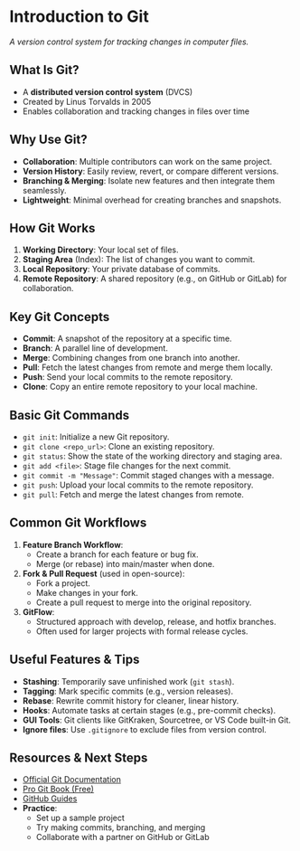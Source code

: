 # Introduction to Git
_A version control system for tracking changes in computer files._

## What Is Git?
- A **distributed version control system** (DVCS)
- Created by Linus Torvalds in 2005
- Enables collaboration and tracking changes in files over time

## Why Use Git?
- **Collaboration**: Multiple contributors can work on the same project.
- **Version History**: Easily review, revert, or compare different versions.
- **Branching & Merging**: Isolate new features and then integrate them seamlessly.
- **Lightweight**: Minimal overhead for creating branches and snapshots.

## How Git Works
1. **Working Directory**: Your local set of files.
2. **Staging Area** (Index): The list of changes you want to commit.
3. **Local Repository**: Your private database of commits.
4. **Remote Repository**: A shared repository (e.g., on GitHub or GitLab) for collaboration.

## Key Git Concepts
- **Commit**: A snapshot of the repository at a specific time.
- **Branch**: A parallel line of development. 
- **Merge**: Combining changes from one branch into another.
- **Pull**: Fetch the latest changes from remote and merge them locally.
- **Push**: Send your local commits to the remote repository.
- **Clone**: Copy an entire remote repository to your local machine.


## Basic Git Commands
- `git init`: Initialize a new Git repository.
- `git clone <repo_url>`: Clone an existing repository.
- `git status`: Show the state of the working directory and staging area.
- `git add <file>`: Stage file changes for the next commit.
- `git commit -m "Message"`: Commit staged changes with a message.
- `git push`: Upload your local commits to the remote repository.
- `git pull`: Fetch and merge the latest changes from remote.

## Common Git Workflows
1. **Feature Branch Workflow**:
   - Create a branch for each feature or bug fix.
   - Merge (or rebase) into main/master when done.
2. **Fork & Pull Request** (used in open-source):
   - Fork a project.
   - Make changes in your fork.
   - Create a pull request to merge into the original repository.
3. **GitFlow**:
   - Structured approach with develop, release, and hotfix branches.
   - Often used for larger projects with formal release cycles.


## Useful Features & Tips
- **Stashing**: Temporarily save unfinished work (`git stash`).
- **Tagging**: Mark specific commits (e.g., version releases).
- **Rebase**: Rewrite commit history for cleaner, linear history.
- **Hooks**: Automate tasks at certain stages (e.g., pre-commit checks).
- **GUI Tools**: Git clients like GitKraken, Sourcetree, or VS Code built-in Git.
- **Ignore files**: Use `.gitignore` to exclude files from version control.


## Resources & Next Steps
- [Official Git Documentation](https://git-scm.com/doc)
- [Pro Git Book (Free)](https://git-scm.com/book)
- [GitHub Guides](https://guides.github.com/)
- **Practice**:
  - Set up a sample project
  - Try making commits, branching, and merging
  - Collaborate with a partner on GitHub or GitLab


